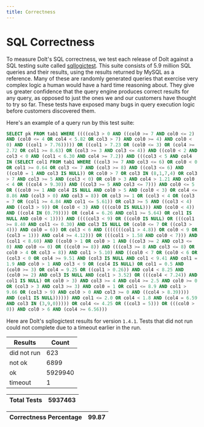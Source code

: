 ```yaml
---
title: Correctness
---
```


# SQL Correctness

To measure Dolt's SQL correctness, we test each release of Dolt
against a SQL testing suite called
[sqllogictest](https://github.com/dolthub/sqllogictest). This suite
consists of 5.9 million SQL queries and their results, using the
results returned by MySQL as a reference. Many of these are randomly
generated queries that exercise very complex logic a human would have
a hard time reasoning about. They give us greater confidence that the
query engine produces correct results for any query, as opposed to
just the ones we and our customers have thought to try so far. These
tests have exposed many bugs in query execution logic before customers
discovered them.

Here's an example of a query run by this test suite:

```sql
SELECT pk FROM tab1 WHERE ((((col3 > 0 AND ((col0 >= 7 AND col0 <= 2)
AND (col0 <= 4 OR col4 < 5.82 OR col3 > 7) AND col0 >= 4) AND col0 <
0) AND ((col1 > 7.76))))) OR ((col1 > 7.23 OR (col0 <= 3) OR (col4 >=
2.72 OR col1 >= 8.63) OR (col3 >= 3 AND col3 <= 4)) AND ((col0 < 2 AND
col3 < 0 AND (col1 < 6.30 AND col4 >= 7.2)) AND (((col3 < 5 AND col4
IN (SELECT col1 FROM tab1 WHERE ((col3 >= 7 AND col3 <= 6) OR col0 < 0
OR col1 >= 0.64 OR col3 <= 7 AND (col3 >= 8) AND ((col3 <= 6) AND
((col0 = 1 AND col3 IS NULL)) OR col0 > 7 OR col3 IN (8,1,7,4) OR col3
> 7 AND col3 >= 5 AND (col3 < 0) OR col0 > 3 AND col4 > 1.21 AND col0
< 4 OR ((col4 > 9.30)) AND ((col3 >= 5 AND col3 <= 7))) AND col0 <= 5
OR ((col0 >= 1 AND col4 IS NULL AND col0 > 5 AND (col0 < 3) OR col4 <=
8.86 AND (col3 > 0) AND col3 = 8)) OR col3 >= 1 OR (col3 < 4 OR (col3
= 7 OR (col1 >= 4.84 AND col1 <= 5.61)) OR col3 >= 5 AND ((col3 < 4)
AND ((col3 > 9)) OR (col0 < 3) AND (((col0 IS NULL))) AND (col0 < 4))
AND ((col4 IN (0.79)))) OR (col4 = 6.26 AND col1 >= 5.64) OR col1 IS
NULL AND col0 < 1)))) AND ((((col3 < 9) OR ((col0 IS NULL) OR (((col1
>= 8.40 AND col1 <= 0.30) AND col3 IS NULL OR (col0 <= 7 OR ((col3 >
4))) AND col0 = 6)) OR col3 < 6 AND (((((((col1 > 4.8)) OR col0 < 9 OR
(col3 = 1))) AND col4 >= 4.12))) OR (((col1 > 1.58 AND col0 < 7))) AND
(col1 < 8.60) AND ((col0 > 1 OR col0 > 1 AND ((col3 >= 2 AND col3 <=
0) AND col0 <= 0) OR ((col0 >= 8)) AND (((col3 >= 8 AND col3 <= 8) OR
col0 > 4 OR col3 = 8)) AND col1 > 5.10) AND ((col0 < 7 OR (col0 < 6 OR
(col3 < 0 OR col4 >= 9.51 AND (col3 IS NULL AND col1 < 9.41 AND col1 =
1.9 AND col0 > 1 AND col3 < 9 OR (col4 IS NULL) OR col1 = 0.5 AND
(col0 >= 3) OR col4 = 9.25 OR ((col1 > 0.26)) AND col4 < 8.25 AND
(col0 >= 2) AND col3 IS NULL AND (col1 > 3.52) OR (((col4 < 7.24)) AND
col1 IS NULL) OR col0 > 3) AND col3 >= 4 AND col4 >= 2.5 AND col0 >= 0
OR (col3 > 3 AND col3 >= 3) AND col0 = 1 OR col1 <= 8.9 AND col1 >
9.66 OR (col3 > 9) AND col0 > 0 AND col3 >= 0 AND ((col4 > 8.39))))
AND (col1 IS NULL)))))) AND col1 <= 2.0 OR col4 < 1.8 AND (col4 = 6.59
AND col3 IN (3,9,0))))) OR col4 <= 4.25 OR ((col3 = 5))) OR (((col0 >
0)) AND col0 > 6 AND (col4 >= 6.56)))
```

Here are Dolt's sqllogictest results for version `1.4.1`.  Tests that
did not run could not complete due to a timeout earlier in the run.
<!-- START___DOLT___CORRECTNESS_RESULTS_TABLE -->
|   Results   |  Count  |
|-------------|---------|
| did not run |     623 |
| not ok      |    6899 |
| ok          | 5929940 |
| timeout     |       1 |

| Total Tests | 5937463 |
|-------------|---------|

| Correctness Percentage | 99.87 |
|------------------------|-------|
<!-- END___DOLT___CORRECTNESS_RESULTS_TABLE -->
<br/>
